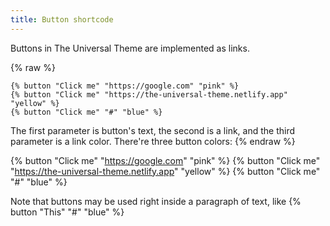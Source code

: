```yaml
---
title: Button shortcode
---
```


Buttons in The Universal Theme are implemented as links.

{% raw %}
```
{% button "Click me" "https://google.com" "pink" %}
{% button "Click me" "https://the-universal-theme.netlify.app" "yellow" %}
{% button "Click me" "#" "blue" %}
```

The first parameter is button's text, the second is a link, and the third
parameter is a link color. There're three button colors:
{% endraw %}

{% button "Click me" "https://google.com" "pink" %}
{% button "Click me" "https://the-universal-theme.netlify.app" "yellow" %}
{% button "Click me" "#" "blue" %}

Note that buttons may be used right inside a paragraph of
text, like {% button "This" "#" "blue" %}
